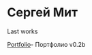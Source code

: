 

# Сергей Мит
Last works

[Portfolio](https://sergmitmin.github.io/port/ "Port")- Портфолио v0.2b

